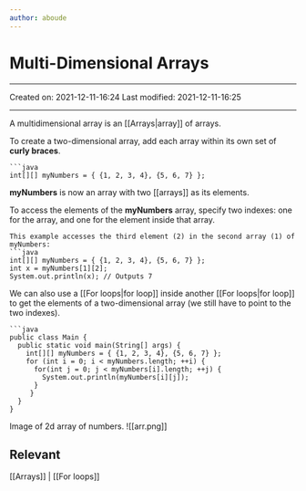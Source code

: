 ```yaml
---
author: aboude
---
```

# Multi-Dimensional Arrays
___

Created on: 2021-12-11-16:24
Last modified: 2021-12-11-16:25

___

A multidimensional array is an [[Arrays|array]] of arrays.

To create a two-dimensional array, add each array within its own set of **curly braces**.

```ad-example
```java
int[][] myNumbers = { {1, 2, 3, 4}, {5, 6, 7} };
```
**myNumbers** is now an array with two [[arrays]] as its elements.

To access the elements of the **myNumbers** array, specify two indexes: one for the array, and one for the element inside that array.

```ad-example
This example accesses the third element (2) in the second array (1) of myNumbers:
```java
int[][] myNumbers = { {1, 2, 3, 4}, {5, 6, 7} };
int x = myNumbers[1][2];
System.out.println(x); // Outputs 7
```

We can also use a [[For loops|for loop]] inside another [[For loops|for loop]] to get the elements of a two-dimensional array (we still have to point to the two indexes).

```ad-example
```java
public class Main {
  public static void main(String[] args) {
    int[][] myNumbers = { {1, 2, 3, 4}, {5, 6, 7} };
    for (int i = 0; i < myNumbers.length; ++i) {
      for(int j = 0; j < myNumbers[i].length; ++j) {
        System.out.println(myNumbers[i][j]);
      }    
	 }
  }
}
```

Image of 2d array of numbers.
![[arr.png]]
## Relevant 
[[Arrays]] | [[For loops]]